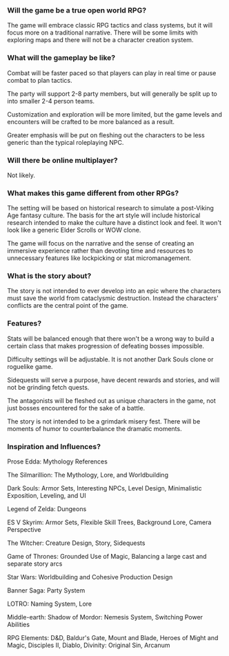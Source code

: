 ### Will the game be a true open world RPG?
The game will embrace classic RPG tactics and class systems, but it will focus more on a traditional narrative.  There will be some limits with exploring maps and there will not be a character creation system.

### What will the gameplay be like?
Combat will be faster paced so that players can play in real time or pause combat to plan tactics.  

The party will support 2-8 party members, but will generally be split up to into smaller 2-4 person teams.

Customization and exploration will be more limited, but the game levels and encounters will be crafted to be more balanced as a result.

Greater emphasis will be put on fleshing out the characters to be less generic than the typical roleplaying NPC.  

### Will there be online multiplayer?
Not likely.

### What makes this game different from other RPGs?
The setting will be based on historical research to simulate a post-Viking Age fantasy culture. The basis for the art style will include historical research intended to make the culture have a distinct look and feel. It won't look like a generic Elder Scrolls or WOW clone.

The game will focus on the narrative and the sense of creating an immersive experience rather than devoting time and resources to unnecessary features like lockpicking or stat micromanagement.  

### What is the story about?

The story is not intended to ever develop into an epic where the characters must save the world from cataclysmic destruction.  Instead the characters' conflicts are the central point of the game.   

### Features?

Stats will be balanced enough that there won't be a wrong way to build a certain class that makes progression of defeating bosses impossible.

Difficulty settings will be adjustable.  It is not another Dark Souls clone or roguelike game.

Sidequests will serve a purpose, have decent rewards and stories, and will not be grinding fetch quests.

The antagonists will be fleshed out as unique characters in the game, not just bosses encountered for the sake of a battle.

The story is not intended to be a grimdark misery fest.  There will be moments of humor to counterbalance the dramatic moments.

### Inspiration and Influences?

Prose Edda: Mythology References

The Silmarillion: The Mythology, Lore, and Worldbuilding

Dark Souls: Armor Sets, Interesting NPCs, Level Design, Minimalistic Exposition, Leveling, and UI

Legend of Zelda: Dungeons

ES V Skyrim: Armor Sets, Flexible Skill Trees, Background Lore, Camera Perspective

The Witcher: Creature Design, Story, Sidequests

Game of Thrones: Grounded Use of Magic, Balancing a large cast and separate story arcs

Star Wars: Worldbuilding and Cohesive Production Design

Banner Saga: Party System

LOTRO: Naming System, Lore

Middle-earth: Shadow of Mordor: Nemesis System, Switching Power Abilities

RPG Elements: D&D, Baldur's Gate, Mount and Blade, Heroes of Might and Magic, Disciples II, Diablo, Divinity: Original Sin, Arcanum

